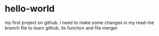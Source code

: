 # hello-world
my first project on github.
i need to make some changes in my read-me branch file to learn github, its function and file merger.
